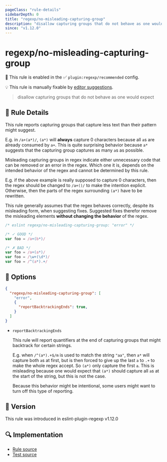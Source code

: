 ```yaml
---
pageClass: "rule-details"
sidebarDepth: 0
title: "regexp/no-misleading-capturing-group"
description: "disallow capturing groups that do not behave as one would expect"
since: "v1.12.0"
---
```

# regexp/no-misleading-capturing-group

💼 This rule is enabled in the ✅ `plugin:regexp/recommended` config.

💡 This rule is manually fixable by [editor suggestions](https://eslint.org/docs/developer-guide/working-with-rules#providing-suggestions).

<!-- end auto-generated rule header -->

> disallow capturing groups that do not behave as one would expect

## :book: Rule Details

This rule reports capturing groups that capture less text than their pattern might suggest.

E.g. in `/a+(a*)/`, `(a*)` will **always** capture 0 characters because all `a`s are already consumed by `a+`. This is quite surprising behavior because `a*` suggests that the capturing group captures as many `a`s as possible.

Misleading capturing groups in regex indicate either unnecessary code that can be removed or an error in the regex. Which one it is, depends on the intended behavior of the regex and cannot be determined by this rule.

E.g. if the above example is really supposed to capture 0 characters, then the regex should be changed to `/a+()/` to make the intention explicit. Otherwise, then the parts of the regex surrounding `(a*)` have to be rewritten.

This rule generally assumes that the regex behaves correctly, despite its misleading form, when suggesting fixes. Suggested fixes therefor remove the misleading elements **without changing the behavior** of the regex.

<eslint-code-block>

```js
/* eslint regexp/no-misleading-capturing-group: "error" */

/* ✓ GOOD */
var foo = /a+(b*)/

/* ✗ BAD */
var foo = /a+(a*)/
var foo = /\w+(\d*)/
var foo = /^(a*).+/
```

</eslint-code-block>

## :wrench: Options

```json
{
  "regexp/no-misleading-capturing-group": [
    "error",
    {
      "reportBacktrackingEnds": true,
    }
  ]
}
```

- `reportBacktrackingEnds`

  This rule will report quantifiers at the end of capturing groups that might backtrack for certain strings.

  E.g. when `/^(a*).+$/m` is used to match the string `"aa"`, then `a*` will capture both `a`s at first, but is then forced to give up the last `a` to `.+` to make the whole regex accept. So `(a*)` only capture the first `a`. This is misleading because one would expect that `(a*)` should capture all `a`s at the start of the string, but this is not the case.

  Because this behavior might be intentional, some users might want to turn off this type of reporting.

## :rocket: Version

This rule was introduced in eslint-plugin-regexp v1.12.0

## :mag: Implementation

- [Rule source](https://github.com/ota-meshi/eslint-plugin-regexp/blob/master/lib/rules/no-misleading-capturing-group.ts)
- [Test source](https://github.com/ota-meshi/eslint-plugin-regexp/blob/master/tests/lib/rules/no-misleading-capturing-group.ts)
